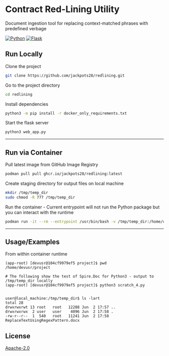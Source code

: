 
# Contract Red-Lining Utility
Document ingestion tool for replacing context-matched phrases with predefined verbage

[![Python](https://img.shields.io/badge/python-3670A0?style=for-the-badge&logo=python&logoColor=ffdd54)](https://www.python.org/)
[![Flask](https://img.shields.io/badge/Flask-000000?style=for-the-badge&logo=flask&logoColor=white)](https://flask.palletsprojects.com/en/3.0.x/)
## Run Locally

Clone the project
```bash
git clone https://github.com/jackpots28/redlining.git
```

Go to the project directory
```bash
cd redlining
```

Install dependencies
```bash
python3 -m pip install -r docker_only_requirements.txt
```

Start the flask server
```bash
python3 web_app.py
```

---

## Run via Container

Pull latest image from GitHub Image Registry
```bash
podman pull pull ghcr.io/jackpots28/redlining:latest
```

Create staging directory for output files on local machine
```bash
mkdir /tmp/temp_dir
sudo chmod -R 777 /tmp/temp_dir
```

Run the container - Current entrypoint will not run the Python package but you can interact with the runtime
```bash
podman run -it --rm --entrypoint /usr/bin/bash -v /tmp/temp_dir:/home/devusr/project/output_files ghcr.io/jackpots28/redlining:latest
```

---

## Usage/Examples

From within container runtime
```
(app-root) [devusr@104cf9979ef5 project]$ pwd
/home/devusr/project

# The following show the test of Spire.Doc for Python3 - output to /tmp/temp_dir locally
(app-root) [devusr@104cf9979ef5 project]$ python3 scratch_4.py


user@local_machine:/tmp/temp_dir$ ls -lart
total 28
drwxrwxrwt 13 root   root   12288 Jun  2 17:57 ..
drwxrwxrwx  2 user   user    4096 Jun  2 17:58 .
-rw-r--r--  1  540   root   11241 Jun  2 17:58 ReplaceTextUsingRegexPattern.docx

```


## License

[Apache-2.0](https://choosealicense.com/licenses/apache-2.0/)

